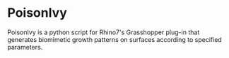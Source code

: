 # PoisonIvy
PoisonIvy is a python script for Rhino7's Grasshopper plug-in that generates biomimetic growth patterns on surfaces according to specified parameters.
